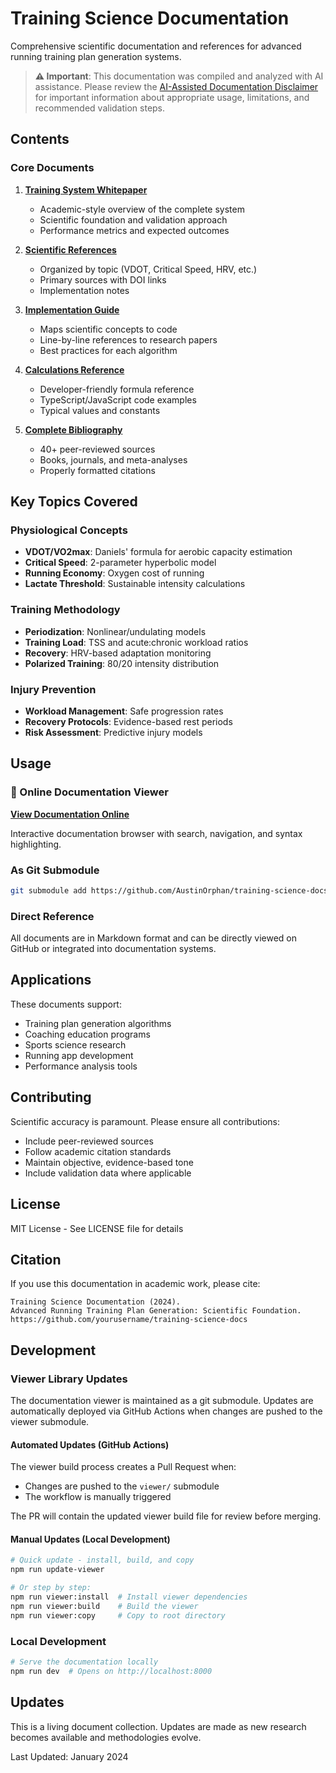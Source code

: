 # Training Science Documentation

Comprehensive scientific documentation and references for advanced running training plan generation systems.

> **⚠️ Important**: This documentation was compiled and analyzed with AI assistance. Please review the [AI-Assisted Documentation Disclaimer](#disclaimer) for important information about appropriate usage, limitations, and recommended validation steps.

## Contents

### Core Documents

1. **[Training System Whitepaper](#whitepaper)**
   - Academic-style overview of the complete system
   - Scientific foundation and validation approach
   - Performance metrics and expected outcomes

2. **[Scientific References](#references)**
   - Organized by topic (VDOT, Critical Speed, HRV, etc.)
   - Primary sources with DOI links
   - Implementation notes

3. **[Implementation Guide](#implementation)**
   - Maps scientific concepts to code
   - Line-by-line references to research papers
   - Best practices for each algorithm

4. **[Calculations Reference](#calculations)**
   - Developer-friendly formula reference
   - TypeScript/JavaScript code examples
   - Typical values and constants

5. **[Complete Bibliography](#bibliography)**
   - 40+ peer-reviewed sources
   - Books, journals, and meta-analyses
   - Properly formatted citations

## Key Topics Covered

### Physiological Concepts
- **VDOT/VO2max**: Daniels' formula for aerobic capacity estimation
- **Critical Speed**: 2-parameter hyperbolic model
- **Running Economy**: Oxygen cost of running
- **Lactate Threshold**: Sustainable intensity calculations

### Training Methodology
- **Periodization**: Nonlinear/undulating models
- **Training Load**: TSS and acute:chronic workload ratios
- **Recovery**: HRV-based adaptation monitoring
- **Polarized Training**: 80/20 intensity distribution

### Injury Prevention
- **Workload Management**: Safe progression rates
- **Recovery Protocols**: Evidence-based rest periods
- **Risk Assessment**: Predictive injury models

## Usage

### 📖 Online Documentation Viewer
**[View Documentation Online](https://austinorphan.github.io/training-science-docs/)**

Interactive documentation browser with search, navigation, and syntax highlighting.

### As Git Submodule
```bash
git submodule add https://github.com/AustinOrphan/training-science-docs.git docs/science
```

### Direct Reference
All documents are in Markdown format and can be directly viewed on GitHub or integrated into documentation systems.

## Applications

These documents support:
- Training plan generation algorithms
- Coaching education programs
- Sports science research
- Running app development
- Performance analysis tools

## Contributing

Scientific accuracy is paramount. Please ensure all contributions:
- Include peer-reviewed sources
- Follow academic citation standards
- Maintain objective, evidence-based tone
- Include validation data where applicable

## License

MIT License - See LICENSE file for details

## Citation

If you use this documentation in academic work, please cite:
```
Training Science Documentation (2024). 
Advanced Running Training Plan Generation: Scientific Foundation. 
https://github.com/yourusername/training-science-docs
```

## Development

### Viewer Library Updates

The documentation viewer is maintained as a git submodule. Updates are automatically deployed via GitHub Actions when changes are pushed to the viewer submodule.

#### Automated Updates (GitHub Actions)
The viewer build process creates a Pull Request when:
- Changes are pushed to the `viewer/` submodule
- The workflow is manually triggered

The PR will contain the updated viewer build file for review before merging.

#### Manual Updates (Local Development)
```bash
# Quick update - install, build, and copy
npm run update-viewer

# Or step by step:
npm run viewer:install  # Install viewer dependencies
npm run viewer:build    # Build the viewer
npm run viewer:copy     # Copy to root directory
```

### Local Development
```bash
# Serve the documentation locally
npm run dev  # Opens on http://localhost:8000
```

## Updates

This is a living document collection. Updates are made as new research becomes available and methodologies evolve.

Last Updated: January 2024